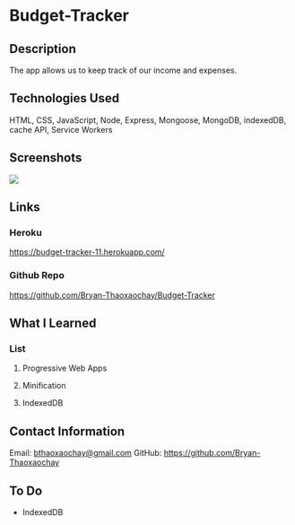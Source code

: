# Budget-Tracker

## Description

The app allows us to keep track of our income and expenses.

## Technologies Used

HTML, CSS, JavaScript, Node, Express, Mongoose, MongoDB, indexedDB, cache API, Service Workers

## Screenshots

![](images/)

## Links

### Heroku

https://budget-tracker-11.herokuapp.com/

### Github Repo

https://github.com/Bryan-Thaoxaochay/Budget-Tracker

## What I Learned

### List
1. Progressive Web Apps

2. Minification

3. IndexedDB

## Contact Information

Email: bthaoxaochay@gmail.com
GitHub: https://github.com/Bryan-Thaoxaochay 

## To Do

* IndexedDB